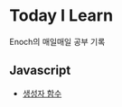 # Today I Learn
Enoch의 매일매일 공부 기록

## Javascript
- [생성자 함수](https://github.com/enoch012/TIL/blob/main/Javascript/%EC%83%9D%EC%84%B1%EC%9E%90%20%ED%95%A8%EC%88%98.md)
